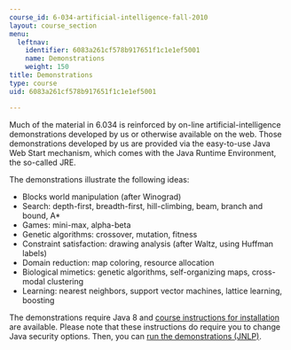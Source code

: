 ```yaml
---
course_id: 6-034-artificial-intelligence-fall-2010
layout: course_section
menu:
  leftnav:
    identifier: 6083a261cf578b917651f1c1e1ef5001
    name: Demonstrations
    weight: 150
title: Demonstrations
type: course
uid: 6083a261cf578b917651f1c1e1ef5001

---
```


Much of the material in 6.034 is reinforced by on-line artificial-intelligence demonstrations developed by us or otherwise available on the web. Those demonstrations developed by us are provided via the easy-to-use Java Web Start mechanism, which comes with the Java Runtime Environment, the so-called JRE.

The demonstrations illustrate the following ideas:

*   Blocks world manipulation (after Winograd)
*   Search: depth-first, breadth-first, hill-climbing, beam, branch and bound, A\*
*   Games: mini-max, alpha-beta
*   Genetic algorithms: crossover, mutation, fitness
*   Constraint satisfaction: drawing analysis (after Waltz, using Huffman labels)
*   Domain reduction: map coloring, resource allocation
*   Biological mimetics: genetic algorithms, self-organizing maps, cross-modal clustering
*   Learning: nearest neighbors, support vector machines, lattice learning, boosting

The demonstrations require Java 8 and [course instructions for installation](https://ai6034.mit.edu/wiki/index.php?title=Demonstrations) are available. Please note that these instructions do require you to change Java security options. Then, you can [run the demonstrations (JNLP)](/coursemedia/6-034-artificial-intelligence-fall-2010/6c062ac342cfd6aa4b8be040d66a41d0_demonstrate.jnlp).